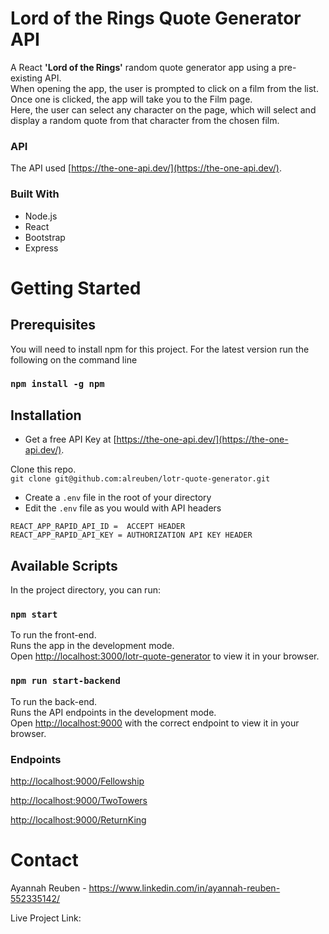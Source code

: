 # Lord of the Rings Quote Generator API

A React <b>'Lord of the Rings'</b> random quote generator app using a pre-existing API.\
When opening the app, the user is prompted to click on a film from the list.\
Once one is clicked, the app will take you to the Film page.\
Here, the user can select any character on the page, which will select and display a random quote from that character from the chosen film.


### API

The API used [https://the-one-api.dev/](https://the-one-api.dev/).







### Built With
- Node.js
- React
- Bootstrap
- Express



# Getting Started

## Prerequisites

You will need to install npm for this project. For the latest version run the following on the command line
###  `npm install -g npm`

## Installation

- Get a free API Key at [https://the-one-api.dev/](https://the-one-api.dev/).


Clone this repo.\
`git clone git@github.com:alreuben/lotr-quote-generator.git`


- Create a `.env` file in the root of your directory 
- Edit the `.env` file as you would with API headers
```
REACT_APP_RAPID_API_ID =  ACCEPT HEADER
REACT_APP_RAPID_API_KEY = AUTHORIZATION API KEY HEADER
```





## Available Scripts

In the project directory, you can run:

###  `npm start` 

To run the front-end.\
Runs the app in the development mode.\
Open [http://localhost:3000/lotr-quote-generator](http://localhost:3000/lotr-quote-generator) to view it in your browser.


### `npm run start-backend` 

To run the back-end.\
Runs the API endpoints in the development mode.\
Open [http://localhost:9000](http://localhost:9000) with the correct endpoint to view it in your browser.

### Endpoints
[http://localhost:9000/Fellowship](http://localhost:9000/Fellowship)

[http://localhost:9000/TwoTowers](http://localhost:9000/TwoTowers)

[http://localhost:9000/ReturnKing](http://localhost:9000/ReturnKing)



# Contact
Ayannah Reuben - https://www.linkedin.com/in/ayannah-reuben-552335142/

Live Project Link:

